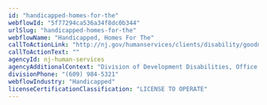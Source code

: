 ```yaml
---
id: "handicapped-homes-for-the"
webflowId: "5f77294ca536a34f8dc0b344"
urlSlug: "handicapped-homes-for-the"
webflowName: "Handicapped, Homes For The"
callToActionLink: "http://nj.gov/humanservices/clients/disability/goodneighbors/faq.html"
callToActionText: ""
agencyId: nj-human-services
agencyAdditionalContext: "Division of Development Disabilities, Office of Licensing and Inspection"
divisionPhone: "(609) 984-5321"
webflowIndustry: "Handicapped"
licenseCertificationClassification: "LICENSE TO OPERATE"
---
```

